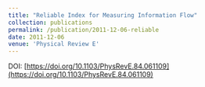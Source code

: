 ```yaml
---
title: "Reliable Index for Measuring Information Flow"
collection: publications
permalink: /publication/2011-12-06-reliable
date: 2011-12-06
venue: 'Physical Review E'
---
```

DOI: [https://doi.org/10.1103/PhysRevE.84.061109](https://doi.org/10.1103/PhysRevE.84.061109)
